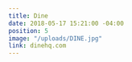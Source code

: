 ```yaml
---
title: Dine
date: 2018-05-17 15:21:00 -04:00
position: 5
image: "/uploads/DINE.jpg"
link: dinehq.com
---
```


